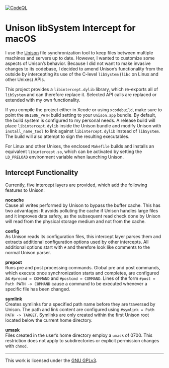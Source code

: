 [![CodeQL](https://github.com/mroi/unison-intercept/actions/workflows/codeql.yml/badge.svg)](https://github.com/mroi/unison-intercept/actions/workflows/codeql.yml)

Unison libSystem Intercept for macOS
====================================

I use the [Unison](https://github.com/bcpierce00/unison) file synchronization tool to keep 
files between multiple machines and servers up to date. However, I wanted to customize some 
aspects of Unison’s behavior. Because I did not want to make invasive changes to its 
codebase, I decided to amend Unison’s functionality from the outside by intercepting its use 
of the C-level `libSystem` (`libc` on Linux and other Unixes) APIs.

This project provides a `libintercept.dylib` library, which re-exports all of `libSystem` 
and can therefore replace it. Selected API calls are replaced or extended with my own 
functionality.

If you compile the project either in Xcode or using `xcodebuild`, make sure to point the 
`UNISON_PATH` build setting to your `Unison.app` bundle. By default, the build system is 
configured to my personal needs. A release build will place `libintercept.dylib` inside the 
Unison bundle and modify Unison with `install_name_tool` to link against 
`libintercept.dylib` instead of `libSystem`. The build will also attempt to sign the 
resulting executables.

For Linux and other Unixes, the enclosed `Makefile` builds and installs an equivalent 
`libintercept.so`, which can be activated by setting the `LD_PRELOAD` environment variable 
when launching Unison.

Intercept Functionality
-----------------------

Currently, five intercept layers are provided, which add the following features to Unison:

**nocache**  
Cause all writes performed by Unison to bypass the buffer cache. This has two advantages: It 
avoids polluting the cache if Unison handles large files and it improves data safety, as the 
subsequent read check done by Unison will read from the physical storage medium and not from 
the cache.

**config**  
As Unison reads its configuration files, this intercept layer parses them and extracts 
additional configuration options used by other intercepts. All additional options start with 
`#` and therefore look like comments to the normal Unison parser.

**prepost**  
Runs pre and post processing commands. Global pre and post commands, which execute once 
synchronization starts and completes, are configured as `#precmd = COMMAND` and
`#postcmd = COMMAND`. Lines of the form `#post = Path PATH -> COMMAND` cause a command to be 
executed whenever a specific file has been changed.

**symlink**  
Creates symlinks for a specified path name before they are traversed by Unison. The path and 
link content are configured using `#symlink = Path PATH -> TARGET`. Symlinks are only 
created within the first Unison root located below the current home directory.

**umask**  
Files created in the user’s home directory employ a `umask` of 0700. This restriction does 
not apply to subdirectories or explicit permission changes with `chmod`.

___
This work is licensed under the [GNU GPLv3](https://www.gnu.org/licenses/gpl-3.0.html).
